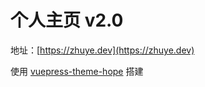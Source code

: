 # 个人主页 v2.0

地址：[https://zhuye.dev](https://zhuye.dev)

使用 [vuepress-theme-hope](https://github.com/vuepress-theme-hope/vuepress-theme-hope) 搭建